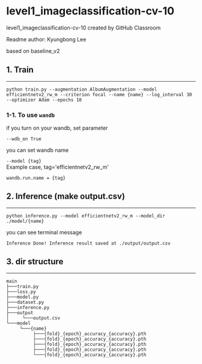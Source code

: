 # level1_imageclassification-cv-10
level1_imageclassification-cv-10 created by GitHub Classroom

Readme author: Kyungbong Lee 

based on baseline_v2

## 1. Train 
---
```
python train.py --augmentation AlbumAugmentation --model efficientnetv2_rw_m --criterion focal --name {name} --log_interval 30 --optimizer Adam --epochs 10
```
### 1-1. To use `wandb`
if you turn on your wandb, set parameter 
```
--wdb_on True
```
you can set wandb name

`--model {tag}`  
Example case, tag='efficientnetv2_rw_m'

`wandb.run.name = {tag}` 



## 2. Inference (make output.csv) 
---
```
python inference.py --model efficientnetv2_rw_m --model_dir ./model/{name}
```

you can see terminal message
```
Inference Done! Inference result saved at ./output/output.csv
```

## 3. dir structure
---
```
main
├───train.py
├───loss.py
├───model.py
├───dataset.py
├───inference.py    
├───output
│     └───output.csv
└───model
     └───{name}
          ├───{fold}_{epoch}_accuracy_{accuracy}.pth
          ├───{fold}_{epoch}_accuracy_{accuracy}.pth
          ├───{fold}_{epoch}_accuracy_{accuracy}.pth
          ├───{fold}_{epoch}_accuracy_{accuracy}.pth
          └───{fold}_{epoch}_accuracy_{accuracy}.pth
```

